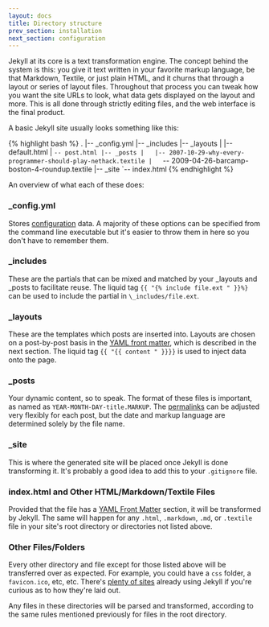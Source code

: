 ```yaml
---
layout: docs
title: Directory structure
prev_section: installation
next_section: configuration
---
```


Jekyll at its core is a text transformation engine. The concept behind the system is this: you give it text written in your favorite markup language, be that Markdown, Textile, or just plain HTML, and it churns that through a layout or series of layout files. Throughout that process you can tweak how you want the site URLs to look, what data gets displayed on the layout and more. This is all done through strictly editing files, and the web interface is the final product.

A basic Jekyll site usually looks something like this:

{% highlight bash %}
.
|-- _config.yml
|-- _includes
|-- _layouts
|   |-- default.html
|   `-- post.html
|-- _posts
|   |-- 2007-10-29-why-every-programmer-should-play-nethack.textile
|   `-- 2009-04-26-barcamp-boston-4-roundup.textile
|-- _site
`-- index.html
{% endhighlight %}

An overview of what each of these does:

### \_config.yml

Stores [configuration](../configuration) data. A majority of these options can be specified from the command line executable but it's easier to throw them in here so you don't have to remember them.

### \_includes

These are the partials that can be mixed and matched by your _layouts and _posts to facilitate reuse.  The liquid tag `{{ "{% include file.ext " }}%}` can be used to include the partial in `\_includes/file.ext`.

### \_layouts

These are the templates which posts are inserted into. Layouts are chosen on a post-by-post basis in the [YAML front matter](../frontmatter), which is described in the next section. The liquid tag `{{ "{{ content " }}}}` is used to inject data onto the page.


### \_posts

Your dynamic content, so to speak. The format of these files is important, as named as `YEAR-MONTH-DAY-title.MARKUP`. The [permalinks](../permalinks) can be adjusted very flexibly for each post, but the date and markup language are determined solely by the file name.

### \_site

This is where the generated site will be placed once Jekyll is done transforming it. It's probably a good idea to add this to your `.gitignore` file.

### index.html and Other HTML/Markdown/Textile Files

Provided that the file has a [YAML Front Matter](../frontmatter) section, it will be transformed by Jekyll. The same will happen for any `.html`, `.markdown`, `.md`, or `.textile` file in your site's root directory or directories not listed above.

### Other Files/Folders

Every other directory and file except for those listed above will be transferred over as expected. For example, you could have a `css` folder, a `favicon.ico`, etc, etc. There's [plenty of sites](../sites) already using Jekyll if you're curious as to how they're laid out.

Any files in these directories will be parsed and transformed, according to the same rules mentioned previously for files in the root directory.
